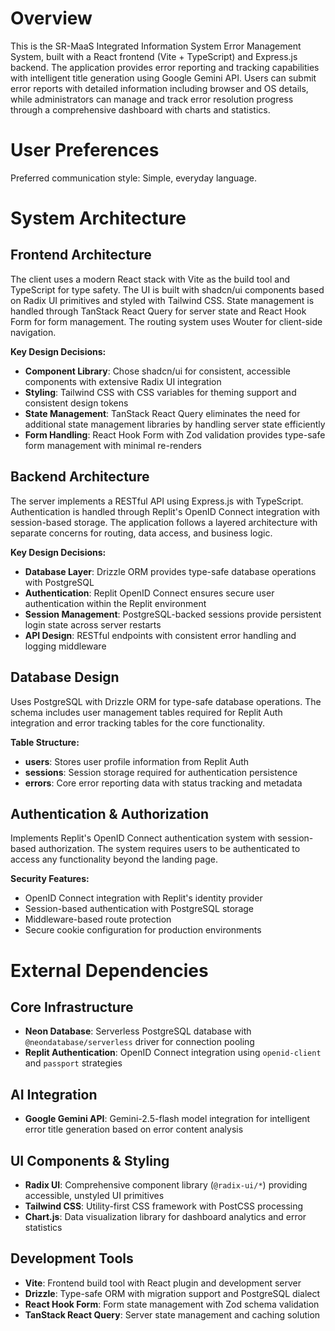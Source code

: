 # Overview

This is the SR-MaaS Integrated Information System Error Management System, built with a React frontend (Vite + TypeScript) and Express.js backend. The application provides error reporting and tracking capabilities with intelligent title generation using Google Gemini API. Users can submit error reports with detailed information including browser and OS details, while administrators can manage and track error resolution progress through a comprehensive dashboard with charts and statistics.

# User Preferences

Preferred communication style: Simple, everyday language.

# System Architecture

## Frontend Architecture
The client uses a modern React stack with Vite as the build tool and TypeScript for type safety. The UI is built with shadcn/ui components based on Radix UI primitives and styled with Tailwind CSS. State management is handled through TanStack React Query for server state and React Hook Form for form management. The routing system uses Wouter for client-side navigation.

**Key Design Decisions:**
- **Component Library**: Chose shadcn/ui for consistent, accessible components with extensive Radix UI integration
- **Styling**: Tailwind CSS with CSS variables for theming support and consistent design tokens
- **State Management**: TanStack React Query eliminates the need for additional state management libraries by handling server state efficiently
- **Form Handling**: React Hook Form with Zod validation provides type-safe form management with minimal re-renders

## Backend Architecture
The server implements a RESTful API using Express.js with TypeScript. Authentication is handled through Replit's OpenID Connect integration with session-based storage. The application follows a layered architecture with separate concerns for routing, data access, and business logic.

**Key Design Decisions:**
- **Database Layer**: Drizzle ORM provides type-safe database operations with PostgreSQL
- **Authentication**: Replit OpenID Connect ensures secure user authentication within the Replit environment
- **Session Management**: PostgreSQL-backed sessions provide persistent login state across server restarts
- **API Design**: RESTful endpoints with consistent error handling and logging middleware

## Database Design
Uses PostgreSQL with Drizzle ORM for type-safe database operations. The schema includes user management tables required for Replit Auth integration and error tracking tables for the core functionality.

**Table Structure:**
- **users**: Stores user profile information from Replit Auth
- **sessions**: Session storage required for authentication persistence
- **errors**: Core error reporting data with status tracking and metadata

## Authentication & Authorization
Implements Replit's OpenID Connect authentication system with session-based authorization. The system requires users to be authenticated to access any functionality beyond the landing page.

**Security Features:**
- OpenID Connect integration with Replit's identity provider
- Session-based authentication with PostgreSQL storage
- Middleware-based route protection
- Secure cookie configuration for production environments

# External Dependencies

## Core Infrastructure
- **Neon Database**: Serverless PostgreSQL database with `@neondatabase/serverless` driver for connection pooling
- **Replit Authentication**: OpenID Connect integration using `openid-client` and `passport` strategies

## AI Integration
- **Google Gemini API**: Gemini-2.5-flash model integration for intelligent error title generation based on error content analysis

## UI Components & Styling
- **Radix UI**: Comprehensive component library (`@radix-ui/*`) providing accessible, unstyled UI primitives
- **Tailwind CSS**: Utility-first CSS framework with PostCSS processing
- **Chart.js**: Data visualization library for dashboard analytics and error statistics

## Development Tools
- **Vite**: Frontend build tool with React plugin and development server
- **Drizzle**: Type-safe ORM with migration support and PostgreSQL dialect
- **React Hook Form**: Form state management with Zod schema validation
- **TanStack React Query**: Server state management and caching solution